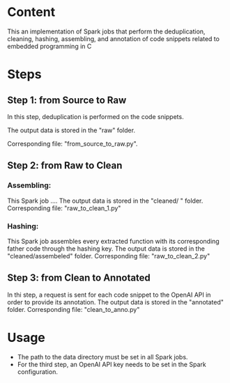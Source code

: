# Content
This an implementation of Spark jobs that perform the deduplication, cleaning, hashing, assembling, and annotation of code snippets related to embedded programming in C
# Steps
## Step 1: from Source to Raw
In this step, deduplication is performed on the code snippets.

The output data is stored in the "raw" folder. 

Corresponding file: "from_source_to_raw.py".


## Step 2: from Raw to Clean
### Assembling: 
This Spark job .... 
The output data is stored in the "cleaned/ " folder. 
Corresponding file: "raw_to_clean_1.py"
### Hashing:
This Spark job assembles every extracted function with its corresponding father code through the hashing key.
The output data is stored in the "cleaned/assembeled" folder. 
Corresponding file: "raw_to_clean_2.py"
## Step 3: from Clean to Annotated
In thi step, a request is sent for each code snippet to the OpenAI API in order to provide its annotation.
The output data is stored in the "annotated" folder.
Corresponding file: "clean_to_anno.py"

# Usage
- The path to the data directory must be set in all Spark jobs.
- For the third step, an OpenAI API key needs to be set in the Spark configuration.
